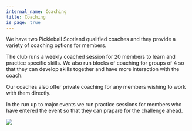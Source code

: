 ```yaml
---
internal_name: Coaching
title: Coaching
is_page: true
---
```

We have two Pickleball Scotland qualified coaches and they provide a variety of coaching options for members.

The club runs a weekly coached session for 20 members to learn and practice specific skills.  We also run blocks of coaching for groups of 4 so that they can develop skills together and have more interaction with the coach.

Our coaches also offer private coaching for any members wishing to work with them directly.

In the run up to major events we run practice sessions for members who have entered the event so that they can prapare for the challenge ahead.

![](/assets/coaching.jpg)
